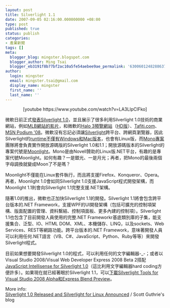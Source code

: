 ```yaml
---
layout: post
title: Silverlight 1.1
date: 2007-09-05 02:16:00.000000000 +08:00
type: post
published: true
status: publish
categories:
- 產業新聞
tags: []
meta:
  blogger_blog: mingster.blogspot.com
  blogger_author: Ming Tsai
  blogger_eb3191f8b77bf2ac10a5fe54aebee9ae_permalink: '6300601248288637587'
author:
  login: mingster
  email: mingster.tsai@gmail.com
  display_name: mingster
  first_name: ''
  last_name: ''
---
```

<div align="center">[youtube https://www.youtube.com/watch?v=LA3LlpClFko]</div>
<p>微軟日前正式<a href="http://weblogs.asp.net/scottgu/archive/2007/09/04/silverlight-1-0-released-and-silverlight-for-linux-announced.aspx" target="_blank">發表Silverlight 1.0</a>，並且展示了很多利用Silverlight 1.0技術的商業網站，例如<a href="http://mlb.mlb.com/media/video.jsp" target="_blank">MLB網站的影片</a>，和微軟的<a href="http://halo3.msn.com/videos.aspx" target="_blank">Halo 3預覽網站</a>（<a href="http://halo3.msn.com/videosHD.aspx" target="_blank">HD版</a>）、<a href="http://www.tafiti.com/" target="_blank">Tafiti.com</a>、<a href="http://election.msn.com/podium08.aspx" target="_blank">MSN Podium '08</a>。微軟沒有忘記必須讓<a href="http://www.silverlight.net/" target="_blank">Silverlight</a>跨平台、跨網頁瀏覽器，因此Silverlight的<a href="http://www.microsoft.com/silverlight/downloads.aspx" target="_blank">runtime不僅有Windows和Mac版本</a>，也會有Linux版，而<a href="http://www.go-mono.com/" target="_blank">Mono專案</a>團隊將會負責實作開放源碼版的Silverlight 1.0和1.1；開放源碼版本的Silverlight的專案代號是<a href="http://www.mono-project.com/Moonlight" target="_blank">Moonlight</a>。Mono是由Novell贊助的Linux版.NET平台，有趣的是專案代號Moonlight。如何有趣？一是銀光、一是月光；再者，把Mono的最後兩個字母調換就變成Moon了不是嗎？</p>
<p>Moonlight不僅能在Linux套件執行，而且將支援Firefox、Konqueror、Opera。再者，Moonlight 1.0會如同Silverlight 1.0支援JavaScript程式開發架構，而Moonlight 1.1則會向Silverlight 1.1完整支援.NET架構。</p>
<p>隨著1.0的推出，微軟也正加快Silverlight 1.1的開發。Silverlight 1.1將會包含跨平台版本的.NET Framework，支援WPF的UI開發架構（包括可擴充的控制項架構、版面配置的管理、資料繫結、控制項面板、更多內建的控制項）。Silverlight 1.1也包含了目前開發人員使用的完整.NET Frameworkr基底類別庫的子集，能支援集合、泛型、IO、HTML DOM、XML、本機儲存、LINQ，以及sockets、Web Services、REST等網路功能。跨平台版本的.NET Framework，意味著開發人員可以利用任何.NET語言（VB、C#、JavaScript、Python、Ruby等等）來開發Silverlight程式。</p>
<p>目前如果想要開發Silverlight 1.0的程式，可以利用任何的文字編輯器-_-；或者以Visual Studio 2008/Visual Web Developer Express 2008 Beta 2搭配<a href="http://weblogs.asp.net/scottgu/archive/2007/08/01/vs-2008-javascript-intellisense-for-silverlight.aspx" target="_blank">JavaScript Intellisense for Silverlight 1.0</a>（這比利用文字編輯器hard coding方便許多）。如果現在就已經著眼於Silverlight 1.1，可以<a href="http://silverlight.net/GetStarted/" target="_blank">下載Silverlight Tools for Visual Studio 2008 Alpha和Express Blend Preview</a>。</p>
<p>More info:<br /><a href="http://weblogs.asp.net/scottgu/archive/2007/09/04/silverlight-1-0-released-and-silverlight-for-linux-announced.aspx" target="_blank">Silverlight 1.0 Released and Silverlight for Linux Announced</a> / Scott Guthrie's blog</p>
